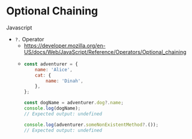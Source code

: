 Optional Chaining
=================

Javascript


* `?.` Operator
    * https://developer.mozilla.org/en-US/docs/Web/JavaScript/Reference/Operators/Optional_chaining
    *   ```javascript
        const adventurer = {
            name: 'Alice',
            cat: {
                name: 'Dinah',
            },
        };

        const dogName = adventurer.dog?.name;
        console.log(dogName);
        // Expected output: undefined

        console.log(adventurer.someNonExistentMethod?.());
        // Expected output: undefined
        ```
